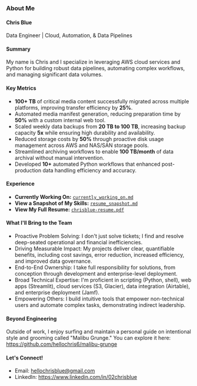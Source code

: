 ### About Me

#### Chris Blue
Data Engineer | Cloud, Automation, & Data Pipelines

#### Summary
My name is Chris and I specialize in leveraging AWS cloud services and Python for building robust data pipelines, automating complex workflows, and managing significant data volumes. 

#### Key Metrics
- **100+ TB** of critical media content successfully migrated across multiple platforms, improving transfer efficiency by **25%**.  
- Automated media manifest generation, reducing preparation time by **50%** with a custom internal web tool.  
- Scaled weekly data backups from **20 TB to 100 TB**, increasing backup capacity **5x** while ensuring high durability and availability.  
- Reduced storage costs by **50%** through proactive disk usage management across AWS and NAS/SAN storage pools.  
- Streamlined archiving workflows to enable **100 TB/month** of data archival without manual intervention.  
- Developed **10+** automated Python workflows that enhanced post-production data handling efficiency and accuracy.

#### Experience
* **Currently Working On:** [`currently_working_on.md`](https://github.com/hellochris6/chrisblue-portfolio/blob/main/projects/currently_working_on.md)
* **View a Snapshot of My Skills:** [`resume_snapshot.md`](https://github.com/hellochris6/chrisblue-portfolio/blob/main/resume/resume-snapshot.md)
* **View My Full Resume:** [`chrisblue-resume.pdf`](https://github.com/hellochris6/chrisblue-portfolio/blob/main/resume/ChrisBlue-Resume.pdf)

#### What I'll Bring to the Team
 * Proactive Problem Solving: I don't just solve tickets; I find and resolve deep-seated operational and financial inefficiencies.
 * Driving Measurable Impact: My projects deliver clear, quantifiable benefits, including cost savings, error reduction, increased efficiency, and improved data governance.
 * End-to-End Ownership: I take full responsibility for solutions, from conception through development and enterprise-level 
deployment.
 * Broad Technical Expertise: I'm proficient in scripting (Python, shell), web apps (Streamlit), cloud services (S3, Glacier), data integration (Airtable), and enterprise deployment (Jamf).
 * Empowering Others: I build intuitive tools that empower non-technical users and automate complex tasks, demonstrating indirect leadership.

#### Beyond Engineering
Outside of work, I enjoy surfing and maintain a personal guide on intentional style and grooming called "Malibu Grunge." You can explore it here: https://github.com/hellochris6/malibu-grunge

#### Let's Connect!
 * Email:       hellochrisblue@gmail.com
 * LinkedIn:    https://www.linkedin.com/in/02chrisblue
